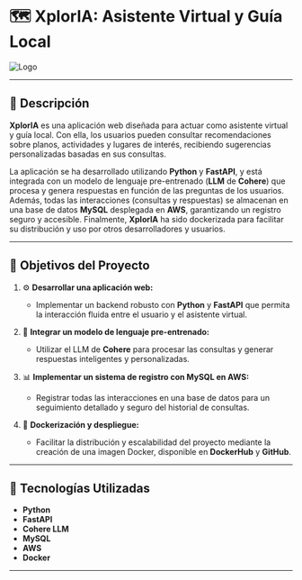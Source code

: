 # 🗺️ XplorIA: Asistente Virtual y Guía Local

![Logo](.\images\logoXplorIA.png)

----------------------------------------

## 📝 Descripción

**XplorIA** es una aplicación web diseñada para actuar como asistente virtual y guía local. Con ella, los usuarios pueden consultar recomendaciones sobre planos, actividades y lugares de interés, recibiendo sugerencias personalizadas basadas en sus consultas.

La aplicación se ha desarrollado utilizando **Python** y **FastAPI**, y está integrada con un modelo de lenguaje pre-entrenado (**LLM** de **Cohere**) que procesa y genera respuestas en función de las preguntas de los usuarios. Además, todas las interacciones (consultas y respuestas) se almacenan en una base de datos **MySQL** desplegada en **AWS**, garantizando un registro seguro y accesible. Finalmente, **XplorIA** ha sido dockerizada para facilitar su distribución y uso por otros desarrolladores y usuarios.

----------------------------------------

## 🎯 Objetivos del Proyecto

1. ⚙️ **Desarrollar una aplicación web:**
   - Implementar un backend robusto con **Python** y **FastAPI** que permita la interacción fluida entre el usuario y el asistente virtual.

2. 🧠 **Integrar un modelo de lenguaje pre-entrenado:**
   - Utilizar el LLM de **Cohere** para procesar las consultas y generar respuestas inteligentes y personalizadas.

3. 📊 **Implementar un sistema de registro con MySQL en AWS:**
   - Registrar todas las interacciones en una base de datos para un seguimiento detallado y seguro del historial de consultas.

4. 🐳 **Dockerización y despliegue:**
   - Facilitar la distribución y escalabilidad del proyecto mediante la creación de una imagen Docker, disponible en **DockerHub** y **GitHub**.

----------------------------------------

## 🔧 Tecnologías Utilizadas

- **Python**  
- **FastAPI**  
- **Cohere LLM**  
- **MySQL**  
- **AWS**  
- **Docker**  

----------------------------------------
